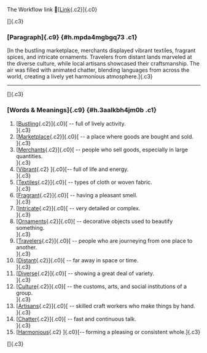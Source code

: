The Workflow link
👏[[Link](https://www.google.com/url?q=http://www.google.com&sa=D&source=editors&ust=1758874890952982&usg=AOvVaw17kZmdepQS8sxTWKe0NCwB){.c2}]{.c0}

[]{.c3}

### [Paragraph]{.c9} {#h.mpda4mgbgq73 .c1}

[In the bustling marketplace, merchants displayed vibrant textiles,
fragrant spices, and intricate ornaments. Travelers from distant lands
marveled at the diverse culture, while local artisans showcased their
craftsmanship. The air was filled with animated chatter, blending
languages from across the world, creating a lively yet harmonious
atmosphere.]{.c3}

------------------------------------------------------------------------

[]{.c3}

### [Words & Meanings]{.c9} {#h.3aalkbh4jm0b .c1}

1.  [[Bustling](https://www.google.com/url?q=http://www.google.com&sa=D&source=editors&ust=1758874890955057&usg=AOvVaw0iwXta5cXhKDEqT-Rz0WrG){.c2}]{.c0}[ --
    full of lively activity.\
    ]{.c3}
2.  [[Marketplace](https://www.google.com/url?q=http://www.google.com&sa=D&source=editors&ust=1758874890955406&usg=AOvVaw07UTxyuC7HUVI4j-WGHOvU){.c2}]{.c0}[ --
    a place where goods are bought and sold.\
    ]{.c3}
3.  [[Merchants](https://www.google.com/url?q=http://www.google.com&sa=D&source=editors&ust=1758874890955901&usg=AOvVaw1rGINJopZrQ27JeTcpXxMh){.c2}]{.c0}[ --
    people who sell goods, especially in large quantities.\
    ]{.c3}
4.  [[Vibrant](https://www.google.com/url?q=http://www.google.com&sa=D&source=editors&ust=1758874890956409&usg=AOvVaw3mikTEwsWztjmS1_u-6MRx){.c2}
    ]{.c0}[-- full of life and energy.\
    ]{.c3}
5.  [[Textiles](https://www.google.com/url?q=http://www.google.com&sa=D&source=editors&ust=1758874890956802&usg=AOvVaw02obHDzr0CuPiVLJOVgzTa){.c2}]{.c0}[ --
    types of cloth or woven fabric.\
    ]{.c3}
6.  [[Fragrant](https://www.google.com/url?q=http://www.google.com&sa=D&source=editors&ust=1758874890957200&usg=AOvVaw3wVFsFhq7aKDu84s5quFAl){.c2}]{.c0}[ --
    having a pleasant smell.\
    ]{.c3}
7.  [[Intricate](https://www.google.com/url?q=http://www.google.com&sa=D&source=editors&ust=1758874890957602&usg=AOvVaw1pqRdaeOTsBotdBIFABWOq){.c2}]{.c0}[ --
    very detailed or complex.\
    ]{.c3}
8.  [[Ornaments](https://www.google.com/url?q=http://www.google.com&sa=D&source=editors&ust=1758874890958034&usg=AOvVaw37YAD5OjjH5Nlje0DhbdKj){.c2}]{.c0}[ --
    decorative objects used to beautify something.\
    ]{.c3}
9.  [[Travelers](https://www.google.com/url?q=http://www.google.com&sa=D&source=editors&ust=1758874890958580&usg=AOvVaw1gv2z125aCn4yGG-0t_OZq){.c2}]{.c0}[ --
    people who are journeying from one place to another.\
    ]{.c3}
10. [[Distant](https://www.google.com/url?q=http://www.google.com&sa=D&source=editors&ust=1758874890959147&usg=AOvVaw0G0n4ide3SRP7Ere9-rpLg){.c2}]{.c0}[ --
    far away in space or time.\
    ]{.c3}
11. [[Diverse](https://www.google.com/url?q=http://www.google.com&sa=D&source=editors&ust=1758874890959496&usg=AOvVaw2AhnlOkg2G6oLJvEu8R8Xr){.c2}]{.c0}[ --
    showing a great deal of variety.\
    ]{.c3}
12. [[Culture](https://www.google.com/url?q=http://www.google.com&sa=D&source=editors&ust=1758874890959842&usg=AOvVaw0fC8wvIhAF2Rb_G6CrJWE7){.c2}]{.c0}[ --
    the customs, arts, and social institutions of a group.\
    ]{.c3}
13. [[Artisans](https://www.google.com/url?q=http://www.google.com&sa=D&source=editors&ust=1758874890960393&usg=AOvVaw0n0i04GPUNdCe5160Er6_g){.c2}]{.c0}[ --
    skilled craft workers who make things by hand.\
    ]{.c3}
14. [[Chatter](https://www.google.com/url?q=http://www.google.com&sa=D&source=editors&ust=1758874890960946&usg=AOvVaw04vH9u3APhRiwmYhtWAn2v){.c2}]{.c0}[ --
    fast and continuous talk.\
    ]{.c3}
15. [[Harmonious](https://www.google.com/url?q=http://www.google.com&sa=D&source=editors&ust=1758874890961547&usg=AOvVaw3j7u09XUQipwCj19F0z7jf){.c2}
    ]{.c0}[-- forming a pleasing or consistent whole.]{.c3}

[]{.c3}
